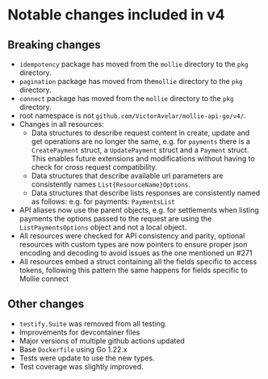 # Notable changes included in v4

## Breaking changes

- `idempotency` package has moved from the `mollie` directory to the `pkg` directory.
- `pagination` package has moved from the`mollie` directory to the `pkg` directory.
- `connect` package has moved from the `mollie` directory to the `pkg` directory.
- root namespace is not `github.com/VictorAvelar/mollie-api-go/v4/`.
- Changes in all resources:
  - Data structures to describe request content in create, update and get operations are no longer the same, e.g. for `payments` there is a `CreatePayment` struct, a `UpdatePayment` struct and a `Payment` struct. This enables future extensions and modifications without having to check for cross request compatibility.
  - Data structures that describe available url parameters are consistently names `List{ResourceName}Options`.
  - Data structures that describe lists responses are consistently named as follows: e.g. for payments: `PaymentsList`
- API aliases now use the parent objects, e.g. for settlements when listing payments the options passed to the request are using the `ListPaymentsOptions` object and not a local object.
- All resources were checked for API consistency and parity, optional resources with custom types are now pointers to ensure proper json encoding and decoding to avoid issues as the one mentioned un #271
- All resources embed a struct containing all the fields specific to access tokens, following this pattern the same happens for fields specific to Mollie connect

## Other changes

- `testify.Suite` was removed from all testing.
- Improvements for devcontainer files
- Major versions of multiple github actions updated
- Base `Dockerfile` using Go 1.22.x
- Tests were update to use the new types.
- Test coverage was slightly improved.
